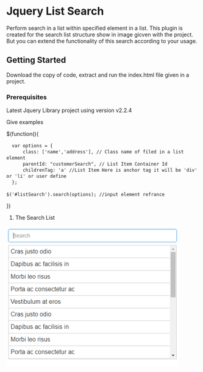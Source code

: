 # Jquery List Search 

Perform search in a list within specified element in a list.
This plugin is created for the search list structure show in image gicven with the project.
But you can extend the functionality of this search according to your usage.

## Getting Started

Download the copy of code, extract and run the index.html file given in a project.

### Prerequisites

Latest Jquery Library project using version v2.2.4

Give examples

$(function(){  

      var options = {
          class: ['name','address'], // Class name of filed in a list element
          parentId: "customerSearch", // List Item Container Id
          childrenTag: 'a' //List Item Here is anchor tag it will be 'div' or 'li' or user define 
      };
  
    $('#listSearch').search(options); //input element refrance  
})  
 
 1. The Search List 
 
 ![alt text](https://github.com/khanwasim1992/JqueryListSearch-/blob/master/list.PNG)
    
  
